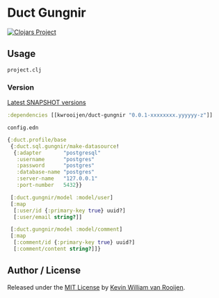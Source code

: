 # Duct Gungnir

[![Clojars Project](https://img.shields.io/clojars/v/duct-gunginr.svg)](https://clojars.org/kwrooijen/duct-gungnir)

## Usage

`project.clj`

### Version
[Latest SNAPSHOT versions](http://repo.clojars.org/kwrooijen/duct-gungnir/0.0.1-SNAPSHOT/)

```clojure
:dependencies [[kwrooijen/duct-gungnir "0.0.1-xxxxxxxx.yyyyyy-z"]]
```

`config.edn`

```clojure
{:duct.profile/base
 {:duct.sql.gungnir/make-datasource!
  {:adapter       "postgresql"
   :username      "postgres"
   :password      "postgres"
   :database-name "postgres"
   :server-name   "127.0.0.1"
   :port-number   5432}}

 [:duct.gungnir/model :model/user] 
 [:map
  [:user/id {:primary-key true} uuid?]
  [:user/email string?]]

 [:duct.gungnir/model :model/comment] 
 [:map
  [:comment/id {:primary-key true} uuid?]
  [:comment/content string?]]}
```

## Author / License

Released under the [MIT License] by [Kevin William van Rooijen].

[Kevin William van Rooijen]: https://twitter.com/kwrooijen

[MIT License]: https://github.com/kwrooijen/duct-gungnir/blob/master/LICENSE
